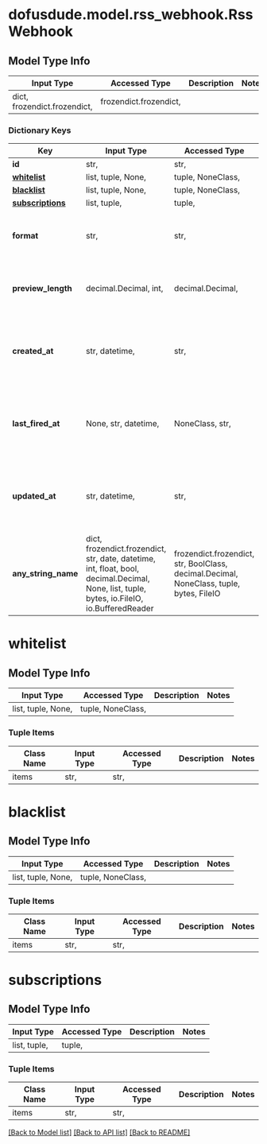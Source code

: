 # dofusdude.model.rss_webhook.RssWebhook

## Model Type Info
Input Type | Accessed Type | Description | Notes
------------ | ------------- | ------------- | -------------
dict, frozendict.frozendict,  | frozendict.frozendict,  |  | 

### Dictionary Keys
Key | Input Type | Accessed Type | Description | Notes
------------ | ------------- | ------------- | ------------- | -------------
**id** | str,  | str,  |  | [optional] 
**[whitelist](#whitelist)** | list, tuple, None,  | tuple, NoneClass,  |  | [optional] 
**[blacklist](#blacklist)** | list, tuple, None,  | tuple, NoneClass,  |  | [optional] 
**[subscriptions](#subscriptions)** | list, tuple,  | tuple,  |  | [optional] 
**format** | str,  | str,  |  | [optional] must be one of ["discord", ] 
**preview_length** | decimal.Decimal, int,  | decimal.Decimal,  |  | [optional] value must be a 32 bit integer
**created_at** | str, datetime,  | str,  |  | [optional] value must conform to RFC-3339 date-time
**last_fired_at** | None, str, datetime,  | NoneClass, str,  |  | [optional] value must conform to RFC-3339 date-time
**updated_at** | str, datetime,  | str,  |  | [optional] value must conform to RFC-3339 date-time
**any_string_name** | dict, frozendict.frozendict, str, date, datetime, int, float, bool, decimal.Decimal, None, list, tuple, bytes, io.FileIO, io.BufferedReader | frozendict.frozendict, str, BoolClass, decimal.Decimal, NoneClass, tuple, bytes, FileIO | any string name can be used but the value must be the correct type | [optional]

# whitelist

## Model Type Info
Input Type | Accessed Type | Description | Notes
------------ | ------------- | ------------- | -------------
list, tuple, None,  | tuple, NoneClass,  |  | 

### Tuple Items
Class Name | Input Type | Accessed Type | Description | Notes
------------- | ------------- | ------------- | ------------- | -------------
items | str,  | str,  |  | 

# blacklist

## Model Type Info
Input Type | Accessed Type | Description | Notes
------------ | ------------- | ------------- | -------------
list, tuple, None,  | tuple, NoneClass,  |  | 

### Tuple Items
Class Name | Input Type | Accessed Type | Description | Notes
------------- | ------------- | ------------- | ------------- | -------------
items | str,  | str,  |  | 

# subscriptions

## Model Type Info
Input Type | Accessed Type | Description | Notes
------------ | ------------- | ------------- | -------------
list, tuple,  | tuple,  |  | 

### Tuple Items
Class Name | Input Type | Accessed Type | Description | Notes
------------- | ------------- | ------------- | ------------- | -------------
items | str,  | str,  |  | 

[[Back to Model list]](../../README.md#documentation-for-models) [[Back to API list]](../../README.md#documentation-for-api-endpoints) [[Back to README]](../../README.md)

